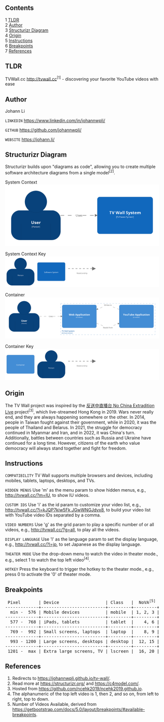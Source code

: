 Contents
---
1	[TLDR](#tldr)  
2	[Author](#author)  
3	[Structurizr Diagram](#structurizr-diagram)  
4	[Origin](#origin)  
5	[Instructions](#instructions)  
6	[Breakpoints](#breakpoints)  
7	[References](#references)  


TLDR
---
TVWall.cc http://tvwall.cc<sup>[1]</sup> - discovering your favorite YouTube videos with ease


Author
---
Johann Li

`LINKEDIN` https://www.linkedin.com/in/johannwpli/

`GITHUB` https://github.com/johannwpli/

`WEBSITE` https://johann.li/


Structurizr Diagram
---
Structurizr builds upon "diagrams as code", allowing you to create multiple software architecture diagrams from a single model<sup>[2]</sup>.  
  
System Context  
![Structurizr System Context Image](image/structurizr-SystemContext-001.png "Structurizr System Context")  
  
System Context Key  
![Structurizr System Context Key Image](image/structurizr-SystemContext-001-key.png "Structurizr System Context Key")  
  
Container  
![Structurizr Container Image](image/structurizr-Container-001.png "Structurizr Container")  
  
Container Key  
![Structurizr Container Key Image](image/structurizr-Container-001-key.png "Structurizr Container Key")  


Origin
---
The TV Wall project was inspired by the [反送中直播台 No China Extradition Live](https://ncehk2019.github.io/) project<sup>[3]</sup>, which live-streamed Hong Kong in 2019. Wars never really end, and they are always happening somewhere or the other. In 2014, people in Taiwan fought against their government, while in 2020, it was the people of Thailand and Belarus. In 2021, the struggle for democracy continued in Myanmar and Iran, and in 2022, it was China's turn. Additionally, battles between countries such as Russia and Ukraine have continued for a long time. However, citizens of the earth who value democracy will always stand together and fight for freedom.


Instructions
---
`COMPATIBILITY` TV Wall supports multiple browsers and devices, including mobiles, tablets, laptops, desktops, and TVs.

`HIDDEN MENUS` Use 'm' as the menu param to show hidden menus, e.g., http://tvwall.cc/?m=IU, to show IU videos.

`CUSTOM IDS` Use 'i' as the id param to customize your video list, e.g., http://tvwall.cc/?i=kJQP7kiw5Fk,JGwWNGJdvx8, to build your video list with YouTube video IDs separated by a comma.

`VIDEO NUMBERS` Use 'g' as the grid param to play a specific number of or all videos, e.g., http://tvwall.cc/?g=all, to play all the videos.

`DISPLAY LANGUAGE` Use 'l' as the language param to set the display language, e.g., http://tvwall.cc/?l=jp, to set Japanese as the display language.

`THEATER MODE` Use the drop-down menu to watch the video in theater mode., e.g., select 1 to watch the top left video<sup>[4]</sup>.

`HOTKEY` Press the keyboard to trigger the hotkey to the theater mode., e.g., press 0 to activate the '0' of theater mode.


Breakpoints
---  
<pre>
 Pixel       | Device                  | Class   |  NoVA<sup>[5]</sup> | Default
-------------+-------------------------+---------+---------+---------
  min -  576 | Mobile devices          | mobile  | 1, 2, 3 |       3
-------------+-------------------------+---------+---------+---------
  577 -  768 | iPads, tablets          | tablet  |    4, 6 |       6
-------------+-------------------------+---------+---------+---------
  769 -  992 | Small screens, laptops  | laptop  |    8, 9 |       9
-------------+-------------------------+---------+---------+---------
  993 - 1200 | Large screens, desktops | desktop |  12, 15 |      12
-------------+-------------------------+---------+---------+---------
 1201 -  max | Extra large screens, TV | lscreen |  16, 20 |      15
</pre>


References
---
1. Redirects to https://johannwpli.github.io/tv-wall/.  
2. Read more at https://structurizr.org/ and https://c4model.com/.  
3. Hosted from https://github.com/ncehk2019/ncehk2019.github.io.  
4. The alphanumeric of the top left video is 1, then 2, and so on, from left to right, top to down.  
5. Number of Videos Available, derived from https://getbootstrap.com/docs/5.0/layout/breakpoints/#available-breakpoints.